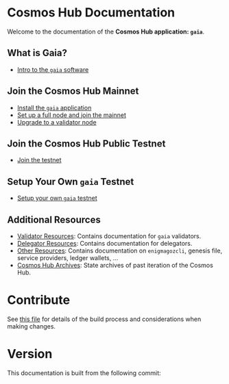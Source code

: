 <!--
parent:
  order: false
layout: home
-->

# Cosmos Hub Documentation

Welcome to the documentation of the **Cosmos Hub application: `gaia`**.

## What is Gaia?

- [Intro to the `gaia` software](./gaia-tutorials/what-is-gaia.md)

## Join the Cosmos Hub Mainnet

- [Install the `gaia` application](./gaia-tutorials/installation.md)
- [Set up a full node and join the mainnet](./gaia-tutorials/join-mainnet.md)
- [Upgrade to a validator node](./validators/validator-setup.md)

## Join the Cosmos Hub Public Testnet

- [Join the testnet](./gaia-tutorials/join-testnet.md)

## Setup Your Own `gaia` Testnet

- [Setup your own `gaia` testnet](./gaia-tutorials/deploy-testnet.md)

## Additional Resources

- [Validator Resources](./validators/README.md): Contains documentation for `gaia` validators.
- [Delegator Resources](./delegators/README.md): Contains documentation for delegators.
- [Other Resources](./resources/README.md): Contains documentation on `enigmagozcli`, genesis file, service providers, ledger wallets, ...
- [Cosmos Hub Archives](./resources/archives.md): State archives of past iteration of the Cosmos Hub.

# Contribute

See [this file](./DOCS_README.md) for details of the build process and
considerations when making changes.

# Version

This documentation is built from the following commit:
